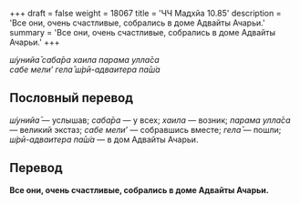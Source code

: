 +++
draft = false
weight = 18067
title = 'ЧЧ Мадхйа 10.85'
description = 'Все они, очень счастливые, собрались в доме Адвайты Ачарьи.'
summary = 'Все они, очень счастливые, собрались в доме Адвайты Ачарьи.'
+++

_ш́унийа̄ саба̄ра хаила парама улла̄са  
сабе мели’ гела̄ ш́рӣ-адваитера па̄ш́а_

## Пословный перевод

_ш́унийа̄_ — услышав; _саба̄ра_ — у всех; _хаила_ — возник; _парама_ _улла̄са_ — великий экстаз; _сабе_ _мели’_ — собравшись вместе; _гела̄_ — пошли; _ш́рӣ_\-_адваитера_ _па̄ш́а_ — в дом Адвайты Ачарьи.

## Перевод

**Все они, очень счастливые, собрались в доме Адвайты Ачарьи.**
